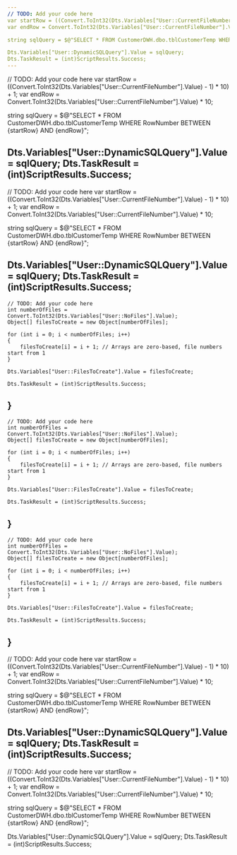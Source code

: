 ```yaml
---
// TODO: Add your code here
var startRow = ((Convert.ToInt32(Dts.Variables["User::CurrentFileNumber"].Value) - 1) * 10) + 1;
var endRow = Convert.ToInt32(Dts.Variables["User::CurrentFileNumber"].Value) * 10;

string sqlQuery = $@"SELECT * FROM CustomerDWH.dbo.tblCustomerTemp WHERE RowNumber BETWEEN {startRow} AND {endRow}";

Dts.Variables["User::DynamicSQLQuery"].Value = sqlQuery;
Dts.TaskResult = (int)ScriptResults.Success;
---
```

// TODO: Add your code here
var startRow = ((Convert.ToInt32(Dts.Variables["User::CurrentFileNumber"].Value) - 1) * 10) + 1;
var endRow = Convert.ToInt32(Dts.Variables["User::CurrentFileNumber"].Value) * 10;

string sqlQuery = $@"SELECT * FROM CustomerDWH.dbo.tblCustomerTemp WHERE RowNumber BETWEEN {startRow} AND {endRow}";

Dts.Variables["User::DynamicSQLQuery"].Value = sqlQuery;
Dts.TaskResult = (int)ScriptResults.Success;
---
// TODO: Add your code here
var startRow = ((Convert.ToInt32(Dts.Variables["User::CurrentFileNumber"].Value) - 1) * 10) + 1;
var endRow = Convert.ToInt32(Dts.Variables["User::CurrentFileNumber"].Value) * 10;

string sqlQuery = $@"SELECT * FROM CustomerDWH.dbo.tblCustomerTemp WHERE RowNumber BETWEEN {startRow} AND {endRow}";

Dts.Variables["User::DynamicSQLQuery"].Value = sqlQuery;
Dts.TaskResult = (int)ScriptResults.Success;
---
    // TODO: Add your code here
    int numberOfFiles = Convert.ToInt32(Dts.Variables["User::NoFiles"].Value);
    Object[] filesToCreate = new Object[numberOfFiles];

    for (int i = 0; i < numberOfFiles; i++)
    {
        filesToCreate[i] = i + 1; // Arrays are zero-based, file numbers start from 1
    }

    Dts.Variables["User::FilesToCreate"].Value = filesToCreate;

    Dts.TaskResult = (int)ScriptResults.Success;
}
---
    // TODO: Add your code here
    int numberOfFiles = Convert.ToInt32(Dts.Variables["User::NoFiles"].Value);
    Object[] filesToCreate = new Object[numberOfFiles];

    for (int i = 0; i < numberOfFiles; i++)
    {
        filesToCreate[i] = i + 1; // Arrays are zero-based, file numbers start from 1
    }

    Dts.Variables["User::FilesToCreate"].Value = filesToCreate;

    Dts.TaskResult = (int)ScriptResults.Success;
}
---
    // TODO: Add your code here
    int numberOfFiles = Convert.ToInt32(Dts.Variables["User::NoFiles"].Value);
    Object[] filesToCreate = new Object[numberOfFiles];

    for (int i = 0; i < numberOfFiles; i++)
    {
        filesToCreate[i] = i + 1; // Arrays are zero-based, file numbers start from 1
    }

    Dts.Variables["User::FilesToCreate"].Value = filesToCreate;

    Dts.TaskResult = (int)ScriptResults.Success;
}
---
  // TODO: Add your code here
  var startRow = ((Convert.ToInt32(Dts.Variables["User::CurrentFileNumber"].Value) - 1) * 10) + 1;
  var endRow = Convert.ToInt32(Dts.Variables["User::CurrentFileNumber"].Value) * 10;

  string sqlQuery = $@"SELECT * FROM CustomerDWH.dbo.tblCustomerTemp WHERE RowNumber BETWEEN {startRow} AND {endRow}";

  Dts.Variables["User::DynamicSQLQuery"].Value = sqlQuery;
  Dts.TaskResult = (int)ScriptResults.Success;
---
  // TODO: Add your code here
  var startRow = ((Convert.ToInt32(Dts.Variables["User::CurrentFileNumber"].Value) - 1) * 10) + 1;
  var endRow = Convert.ToInt32(Dts.Variables["User::CurrentFileNumber"].Value) * 10;

  string sqlQuery = $@"SELECT * FROM CustomerDWH.dbo.tblCustomerTemp WHERE RowNumber BETWEEN {startRow} AND {endRow}";

  Dts.Variables["User::DynamicSQLQuery"].Value = sqlQuery;
  Dts.TaskResult = (int)ScriptResults.Success;
